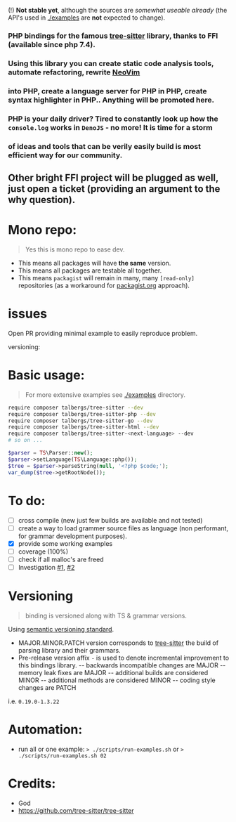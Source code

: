 (!) **Not stable yet**, although the sources are *somewhat useable already* (the API's used in [./examples](./examples) are **not** expected to change).


### PHP bindings for the famous [tree-sitter](https://github.com/tree-sitter/tree-sitter) library, thanks to FFI (available since php 7.4).

### Using this library you can create static code analysis tools, automate refactoring, rewrite [NeoVim](https://github.com/neovim/neovim)
### into PHP, create a language server for PHP in PHP, create syntax highlighter in PHP.. Anything will be promoted here.

### PHP is your daily driver? Tired to constantly look up how the `console.log` works in `DenoJS` - no more! It is time for a storm
### of ideas and tools that can be verily easily build is most efficient way for our community.

## Other bright FFI project will be plugged as well, just open a ticket (providing an argument to the why question).

# Mono repo:

> Yes this is mono repo to ease dev.

- This means all packages will have **the same** version.
- This means all packages are testable all together.
- This means `packagist` will remain in many, many `[read-only]` repositories (as a workaround for [packagist.org](packagist.org) approach).

# issues

Open PR providing minimal example to easily reproduce problem.

versioning: 

# Basic usage:

> For more extensive examples see [./examples](./examples) directory.

```bash
require composer talbergs/tree-sitter --dev
require composer talbergs/tree-sitter-php --dev
require composer talbergs/tree-sitter-go --dev
require composer talbergs/tree-sitter-html --dev
require composer talbergs/tree-sitter-<next-language> --dev
# so on ...
```

```php
$parser = TS\Parser::new();
$parser->setLanguage(TS\Language::php());
$tree = $parser->parseString(null, '<?php $code;');
var_dump($tree->getRootNode());
```

# To do:
- [ ] cross compile (new just few builds are available and not tested)
- [ ] create a way to load grammer source files as language (non performant, for grammar development purposes).
- [x] provide some working examples
- [ ] coverage (100%)
- [ ] check if all malloc's are freed
- [ ] Investigation [#1](https://blog.logrocket.com/hosting-all-your-php-packages-together-in-a-monorepo/), [#2](https://github.com/symplify/monorepo-builder)

# Versioning

> binding is versioned along with TS & grammar versions.

Using [semantic versioning standard](https://semver.org/).
- MAJOR.MINOR.PATCH version corresponds to [tree-sitter](https://github.com/tree-sitter/tree-sitter) the build of parsing library and their grammars.
- Pre-release version affix `-` is used to denote incremental improvement to this bindings library.
-- backwards incompatible changes are MAJOR
-- memory leak fixes are MAJOR
-- additional builds are considered MINOR
-- additional methods are considered MINOR
-- coding style changes are PATCH

i.e. `0.19.0-1.3.22`

# Automation:

- run all or one example: `> ./scripts/run-examples.sh` or `> ./scripts/run-examples.sh 02`

# Credits:
- God
- https://github.com/tree-sitter/tree-sitter

